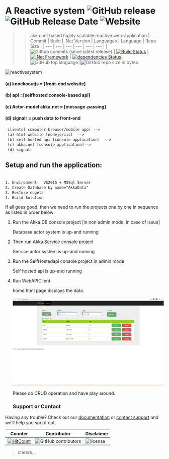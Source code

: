 # A Reactive system ![GitHub release](https://img.shields.io/github/release/ajeetx/ko.signalr.selfhost.akka.svg?style=for-the-badge)![GitHub Release Date](https://img.shields.io/github/release-date/ajeetx/ko.signalr.selfhost.akka.svg?style=plastic) ![Website](https://img.shields.io/website-stable-offline-green-red/http/ajeetx.github.io/ko.signalr.selfhost.akka.svg?label=status&style=plastic)

> > akka.net based highly scalable reactive web-application
| Commit | Build | .Net Version | Languages | Language | Repo Size  |
| --- | --- | --- | --- | --- | --- |
|![Github commits (since latest release)](https://img.shields.io/github/commits-since/ajeetx/ko.signalr.selfhost.akka/latest.svg)  | [![Build Status](https://travis-ci.org/AJEETX/ko.signalr.selfhost.akka.png?branch=master&style=for-the-badge)](https://travis-ci.org/AJEETX/ko.signalr.selfhost.akka) | [![.Net Framework](https://img.shields.io/badge/DotNet-4.6.1-blue.svg?style=plastic)](https://www.microsoft.com/en-au/download/details.aspx?id=49981) | [![dependencies Status](https://img.shields.io/badge/dependency-none-brightgreen.svg?style=plastic)](https://img.shields.io/badge/dependency-none-brightgreen.svg)| ![GitHub top language](https://img.shields.io/github/languages/top/ajeetx/ko.signalr.selfhost.akka.svg) |![GitHub repo size in bytes](https://img.shields.io/github/repo-size/ajeetx/ko.signalr.selfhost.akka.svg)


<img width="1469" alt="reactivesystem" src="https://user-images.githubusercontent.com/16511837/30899573-bfa516e0-a3a3-11e7-9783-1cfd3a4934fd.png">


 #### (a) knockooutjs = [front-end website]
 #### (b) api =[selfhosted console-based api]
 #### (c) Actor-model akka.net = [message-passing]
 #### (d) signalr = push data to front-end

```
 clients[ computer-browser/mobile app] --> 
 (a) html website [nodejs/iis]  --> 
 (b) self hosted api [console application]  -->  
 (c) akka.net [console application]--> 
 (d) signalr
 ```

 ## Setup and run the application:
```

1. Environment:  VS2015 + MSSql Server
2. Create Database by name="AkkaData" 
3. Restore nugets
4. Build Solution
```

If all goes good, then we need to run the projects one by one in sequence as listed in order below:
1. Run the Akka.DB console project [in non admin mode, in case of issue]

	Database actor system is up-and running

2. Then run Akka.Service console project

	Service actor system is up-and running

3. Run the SelfHostedapi console project in admin mode

	Self hosted api is up-and running

4. Run WebAPIClient

	home.html page displays the data.

	![Alt text](/page.png?raw=true "Home page")
	
	Please do CRUD operation and have play around.

	### Support or Contact

Having any trouble? Check out our [documentation](https://github.com/AJEETX/ko.signalr.selfhost.akka/edit/master/README.md) or [contact support](mailto:ajeetkumar@email.com) and we’ll help you sort it out.

|  Counter    | Contributor | Disclaimer
| ---  | --- | --- |
| [![HitCount](http://hits.dwyl.io/ajeetx//ko.signalr.selfhost.akka/projects/1.svg)](http://hits.dwyl.io/ajeetx//ko.signalr.selfhost.akka/projects/1)| ![GitHub contributors](https://img.shields.io/github/contributors/ajeetx/ko.signalr.selfhost.akka.svg?style=plastic)|![license](https://img.shields.io/github/license/ajeetx/ko.signalr.selfhost.akka.svg?style=plastic)

> cheers...
